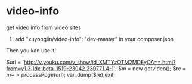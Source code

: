 # video-info
get video info from video sites

1. add "xuyonglin/video-info": "dev-master" in your composer.json

Then you kan use it!

$url = 'http://v.youku.com/v_show/id_XMTYzOTM2MDEyOA==.html?from=y1.3-idx-beta-1519-23042.230771.4-1';
$m = new getvideo();
$re = $m->processPage($url);
var_dump($re);exit;
